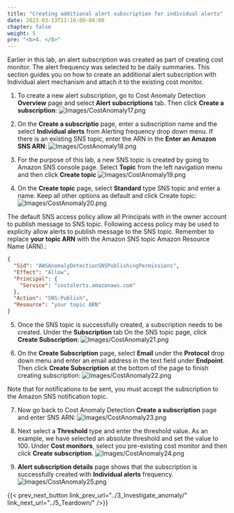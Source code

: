 ```yaml
---
title: "Creating additional alert subscription for individual alerts"
date: 2023-03-13T11:16:09-04:00
chapter: false
weight: 5
pre: "<b>4. </b>"
---
```


Earlier in this lab, an alert subscription was created as part of creating cost monitor. The alert frequency was selected to be daily summaries. This section guides you on how to create an additional alert subscription with Individual alert mechanism and attach it to the existing cost monitor.

1. To create a new alert subscription, go to Cost Anomaly Detection **Overview** page and select **Alert subscriptions** tab. Then click **Create a subscription**:
![Images/CostAnomaly17.png](/Cost/200_6_Cost_Anomaly_Detection/Images/cost_anomaly_17.png?classes=lab_picture_small)

2. On the **Create a subscriptio** page, enter a subscription name and the select **Individual alerts** from Alerting frequency drop down menu. If there is an existing SNS topic, enter the ARN in the **Enter an Amazon SNS ARN**:
![Images/CostAnomaly18.png](/Cost/200_6_Cost_Anomaly_Detection/Images/cost_anomaly_18.png?classes=lab_picture_small)

3. For the purpose of this lab, a new SNS topic is created by going to Amazon SNS console page. Select **Topic** from the left navigation menu and then click **Create topic**
![Images/CostAnomaly19.png](/Cost/200_6_Cost_Anomaly_Detection/Images/cost_anomaly_19.png?classes=lab_picture_small)

4. On the **Create topic** page, select **Standard** type SNS topic and enter a name. Keep all other options as default and click Create topic:
![Images/CostAnomaly20.png](/Cost/200_6_Cost_Anomaly_Detection/Images/cost_anomaly_20.png?classes=lab_picture_small)

The default SNS access policy allow all Principals with in the owner account to publish message to SNS topic. Following access policy may be used to explicity allow alerts to publish message to the SNS topic. Remember to replace **your topic ARN** with the Amazon SNS topic Amazon Resource Name (ARN).:

```json
{
  "Sid": "AWSAnomalyDetectionSNSPublishingPermissions",
  "Effect": "Allow",
  "Principal": {
    "Service": "costalerts.amazonaws.com"
  },
  "Action": "SNS:Publish",
  "Resource": "your topic ARN"
}
```

5. Once the SNS topic is successfully created, a subscription needs to be created. Under the **Subscription** tab On the SNS topic page, click **Create Subscription**:
![Images/CostAnomaly21.png](/Cost/200_6_Cost_Anomaly_Detection/Images/cost_anomaly_21.png?classes=lab_picture_small)

6. On the **Create Subscription** page, select **Email** under the **Protocol** drop down menu and enter an email address in the text field under **Endpoint**. Then click **Create Subscription** at the bottom of the page to finish creating subscription:
![Images/CostAnomaly22.png](/Cost/200_6_Cost_Anomaly_Detection/Images/cost_anomaly_22.png?classes=lab_picture_small) 

Note that for notifications to be sent, you must accept the subscription to the Amazon SNS notification topic.

7. Now go back to Cost Anomaly Detection **Create a subscription** page and enter SNS ARN:
![Images/CostAnomaly23.png](/Cost/200_6_Cost_Anomaly_Detection/Images/cost_anomaly_23.png?classes=lab_picture_small) 

8. Next select a **Threshold** type and enter the threshold value. As an example, we have selected an absolute threshold and set the value to 100. Under **Cost monitors**, select you pre-existing cost monitor and then click **Create subscription**. 
![Images/CostAnomaly24.png](/Cost/200_6_Cost_Anomaly_Detection/Images/cost_anomaly_24.png?classes=lab_picture_small) 

9. **Alert subscription details** page shows that the subscription is successfully created with **Individual alerts** frequency. 
![Images/CostAnomaly25.png](/Cost/200_6_Cost_Anomaly_Detection/Images/cost_anomaly_25.png?classes=lab_picture_small) 

{{< prev_next_button link_prev_url="../3_Investigate_anomaly/" link_next_url="../5_Teardown/" />}}